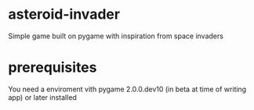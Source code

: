 # asteroid-invader
Simple game built on pygame with inspiration from space invaders

# prerequisites

You need a enviroment vith pygame 2.0.0.dev10 (in beta at time of writing app) or later installed
